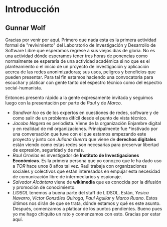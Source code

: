 # Introducción
## Gunnar Wolf
Gracias por venir por aquí. Primero que nada esta es la primera actividad formal de "revivimiento" del Laboratorio de Investigación y Desarrollo de Software Libre que esperamos regrese a sus viejos días de gloria. No es una actividad dónde esperamos tener tres horas de ponencias como normalmente se esperaría de una actividad académica si no que es el planteamiento o el inicio de un proyecto de investigación y aplicación acerca de las redes anonimizadoras; sus usos, peligros y beneficios que pueden presentar. Para tal fin estamos haciendo una convocatoria para escuchar y platicar con gente tanto del espectro técnico como del espectro social-humanista.

Entonces presento rápido a la gente expresamente invitada y seguimos luego con la presentación por parte de _Paul_ y de _Marco_.
* _Sandivar Ico_ es de los expertos en cuestiones de redes, software y de como salir de un problema difícil desde el punto de vista técnico.
* _Jacobo Nagera_ es periodista. Viene de la organización Enjambre digital y en realidad de mil organizaciones. Principalmente
fue \*instivado por una conversación que tuve con el que estamos empezando este proyecto y junto con *Juliana Guerra* que viene de
**derechos digitales** están viendo como estas redes son necesarias para preservar libertad de expresión, seguridad y de más.
* _Raul Ornelas_ es investigador de **Instituto de Investigaciones Económicas**. Es la primera persona que yo conozco que le ha dado
uso a *TOR* hace unos 8 años tal vez. Raúl trabaja con organizaciones sociales y colectivos que están interesados en empujar esta
necesidad de comunicación libre de intermediarios y espionaje.
* _Salvador Alcántara_ viene de **wikimedia** que es conocida por la difusión y promoción de conocimiento.
* _LIDSOL_ tenemos a buena parte del staff de LIDSOL. Están, *Yesica Navarro*, *Victor Gonzáles Quiroga*, *Paul Aguilar* y *Marco Ruano*.
Estos últimos nos dirán de que se trata, dónde estamos y qué es este asunto. Después, comenzamos a platicar de los puntos pendientes.
Bueno pues yo me hago chiquito un rato y comenzamos con esto. Gracias por estar aquí.
